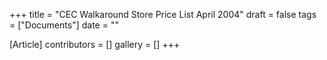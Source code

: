 +++
title = "CEC Walkaround Store Price List April 2004"
draft = false
tags = ["Documents"]
date = ""

[Article]
contributors = []
gallery = []
+++